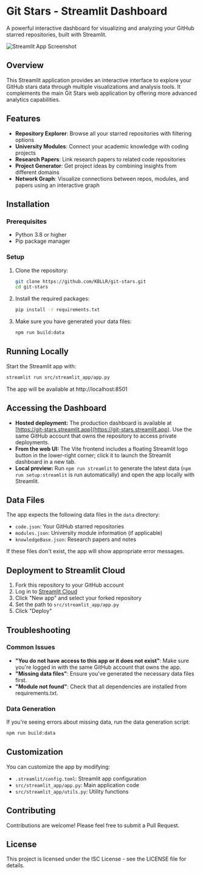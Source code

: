 # Git Stars - Streamlit Dashboard

A powerful interactive dashboard for visualizing and analyzing your GitHub starred repositories, built with Streamlit.

![Streamlit App Screenshot](https://via.placeholder.com/800x450.png?text=Git+Stars+Streamlit+Dashboard)

## Overview

This Streamlit application provides an interactive interface to explore your GitHub stars data through multiple visualizations and analysis tools. It complements the main Git Stars web application by offering more advanced analytics capabilities.

## Features

- **Repository Explorer**: Browse all your starred repositories with filtering options
- **University Modules**: Connect your academic knowledge with coding projects
- **Research Papers**: Link research papers to related code repositories
- **Project Generator**: Get project ideas by combining insights from different domains
- **Network Graph**: Visualize connections between repos, modules, and papers using an interactive graph

## Installation

### Prerequisites

- Python 3.8 or higher
- Pip package manager

### Setup

1. Clone the repository:
   ```bash
   git clone https://github.com/KBLLR/git-stars.git
   cd git-stars
   ```

2. Install the required packages:
   ```bash
   pip install -r requirements.txt
   ```

3. Make sure you have generated your data files:
   ```bash
   npm run build:data
   ```

## Running Locally

Start the Streamlit app with:

```bash
streamlit run src/streamlit_app/app.py
```

The app will be available at http://localhost:8501

## Accessing the Dashboard

- **Hosted deployment:** The production dashboard is available at [https://git-stars.streamlit.app](https://git-stars.streamlit.app). Use the same GitHub account that owns the repository to access private deployments.
- **From the web UI:** The Vite frontend includes a floating Streamlit logo button in the lower-right corner; click it to launch the Streamlit dashboard in a new tab.
- **Local preview:** Run `npm run streamlit` to generate the latest data (`npm run setup:streamlit` is run automatically) and open the app locally with Streamlit.

## Data Files

The app expects the following data files in the `data` directory:

- `code.json`: Your GitHub starred repositories
- `modules.json`: University module information (if applicable)
- `knowledgeBase.json`: Research papers and notes

If these files don't exist, the app will show appropriate error messages.

## Deployment to Streamlit Cloud

1. Fork this repository to your GitHub account
2. Log in to [Streamlit Cloud](https://streamlit.io/cloud)
3. Click "New app" and select your forked repository
4. Set the path to `src/streamlit_app/app.py`
5. Click "Deploy"

## Troubleshooting

### Common Issues

- **"You do not have access to this app or it does not exist"**: Make sure you're logged in with the same GitHub account that owns the app.
- **"Missing data files"**: Ensure you've generated the necessary data files first.
- **"Module not found"**: Check that all dependencies are installed from requirements.txt.

### Data Generation

If you're seeing errors about missing data, run the data generation script:

```bash
npm run build:data
```

## Customization

You can customize the app by modifying:

- `.streamlit/config.toml`: Streamlit app configuration
- `src/streamlit_app/app.py`: Main application code
- `src/streamlit_app/utils.py`: Utility functions

## Contributing

Contributions are welcome! Please feel free to submit a Pull Request.

## License

This project is licensed under the ISC License - see the LICENSE file for details.